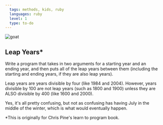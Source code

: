 ```yaml
---
  tags: methods, kids, ruby 
  languages: ruby
  level: 1
  type: to-do
---
```


![goat](http://media0.giphy.com/media/xbZESHaqgmKdi/200.gif)

## Leap Years*

Write a program that takes in two arguments for a starting year and an ending year, and then puts all of the leap years between them (including the starting and ending years, if they are also leap years). 

Leap years are years divisible by four (like 1984 and 2004). However, years divisible by 100 are not leap years (such as 1800 and 1900) unless they are ALSO divisible by 400 (like 1600 and 2000). 

Yes, it's all pretty confusing, but not as confusing has having July in the middle of the winter, which is what would eventually happen.

*This is originally for Chris Pine's learn to program book.